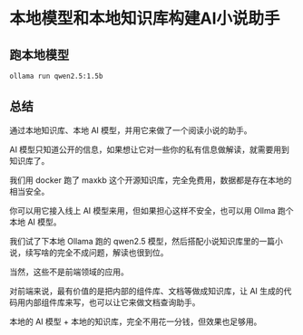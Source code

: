 # 本地模型和本地知识库构建AI小说助手

## 跑本地模型

```bash
ollama run qwen2.5:1.5b
```

## 总结

通过本地知识库、本地 AI 模型，并用它来做了一个阅读小说的助手。

AI 模型只知道公开的信息，如果想让它对一些你的私有信息做解读，就需要用到知识库了。

我们用 docker 跑了 maxkb 这个开源知识库，完全免费用，数据都是存在本地的相当安全。

你可以用它接入线上 AI 模型来用，但如果担心这样不安全，也可以用 Ollma 跑个本地 AI 模型。

我们试了下本地 Ollama 跑的 qwen2.5 模型，然后搭配小说知识库里的一篇小说，续写啥的完全不成问题，解读也很到位。

当然，这些不是前端领域的应用。

对前端来说，最有价值的是把内部的组件库、文档等做成知识库，让 AI 生成的代码用内部组件库来写，也可以让它来做文档查询助手。

本地的 AI 模型 + 本地的知识库，完全不用花一分钱，但效果也足够用。